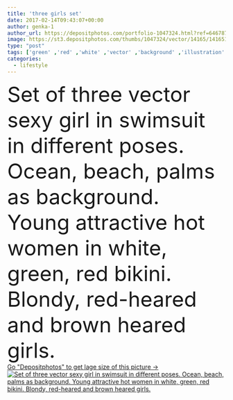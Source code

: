 ```yaml
---
title: 'three girls set'
date: 2017-02-14T09:43:07+00:00
author: genka-1
author_url: https://depositphotos.com/portfolio-1047324.html?ref=64678756
image: https://st3.depositphotos.com/thumbs/1047324/vector/14165/141651244/api_thumb_450.jpg?forcejpeg=true
type: "post"
tags: ['green' ,'red' ,'white' ,'vector' ,'background' ,'illustration' ,'set' ,'sky' ,'beautiful' ,'holiday' ,'art' ,'elegance' ,'travel' ,'palm' ,'girl' ,'female' ,'young' ,'summer' ,'women' ,'beauty' ,'model' ,'cute' ,'hair' ,'girls' ,'sensuality' ,'face' ,'brunette' ,'sea' ,'three' ,'fashion' ,'tropical' ,'hot' ,'glamour' ,'woman' ,'lifestyle' ,'body' ,'drawing' ,'looking' ,'beach' ,'ocean' ,'cocktail' ,'vacation' ,'sexy' ,'attractive' ,'slim' ,'tan' ,'bikini' ,'skinny' ,'swimwear' ,'swimsuit' ]
categories: 
  - lifestyle
---
```

<div aling="center">
            <font size="60"> Set of three vector sexy girl in swimsuit in different poses. Ocean, beach, palms as background. Young attractive hot women in white, green, red bikini. Blondy, red-heared and brown heared girls.</font>   
</div>
<div>
    <a href='https://st3.depositphotos.com/thumbs/1047324/vector/14165/141651244/api_thumb_450.jpg?forcejpeg=true?ref=64678756' target=_blank > Go "Depositphotos" to get lage size of this picture ->
        <img href='https://st3.depositphotos.com/thumbs/1047324/vector/14165/141651244/api_thumb_450.jpg?forcejpeg=true?ref=64678756' src='https://st3.depositphotos.com/1047324/14165/v/950/depositphotos_141651244-stock-illustration-three-girls-set.jpg?forcejpeg=true' alt='Set of three vector sexy girl in swimsuit in different poses. Ocean, beach, palms as background. Young attractive hot women in white, green, red bikini. Blondy, red-heared and brown heared girls.' >
    </a>
</div>
